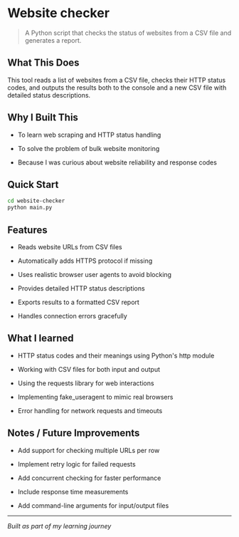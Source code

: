 # Website checker

> A Python script that checks the status of websites from a CSV file and generates a report.

## What This Does
This tool reads a list of websites from a CSV file, checks their HTTP status codes, and outputs the results both to the console and a new CSV file with detailed status descriptions.

## Why I Built This
- To learn web scraping and HTTP status handling

- To solve the problem of bulk website monitoring

- Because I was curious about website reliability and response codes

## Quick Start
```bash
cd website-checker
python main.py
```

## Features
- Reads website URLs from CSV files

- Automatically adds HTTPS protocol if missing

- Uses realistic browser user agents to avoid blocking

- Provides detailed HTTP status descriptions

- Exports results to a formatted CSV report

- Handles connection errors gracefully

## What I learned
- HTTP status codes and their meanings using Python's http module

- Working with CSV files for both input and output

- Using the requests library for web interactions

- Implementing fake_useragent to mimic real browsers

- Error handling for network requests and timeouts
## Notes / Future Improvements

- Add support for checking multiple URLs per row

- Implement retry logic for failed requests

- Add concurrent checking for faster performance

- Include response time measurements

- Add command-line arguments for input/output files

---

*Built as part of my learning journey*
